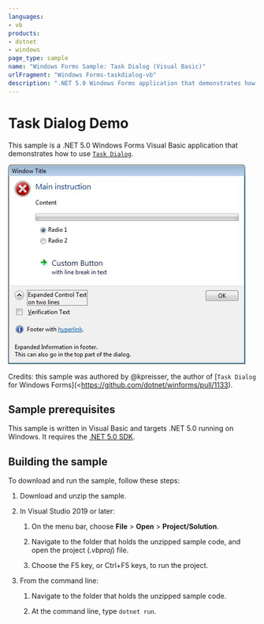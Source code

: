 ```yaml
---
languages:
- vb
products:
- dotnet
- windows
page_type: sample
name: "Windows Forms Sample: Task Dialog (Visual Basic)"
urlFragment: "Windows Forms-taskdialog-vb"
description: ".NET 5.0 Windows Forms application that demonstrates how to use Task Dialog in Visual Basic."
---
```


# Task Dialog Demo

This sample is a .NET 5.0 Windows Forms Visual Basic application that demonstrates how to use [`Task Dialog`](https://docs.microsoft.com/dotnet/api/system.windows.forms.taskdialog).

![Screenshot](../images/screenshot.jpg)

Credits: this sample was authored by @kpreisser, the author of [`Task Dialog` for Windows Forms](<<https://github.com/dotnet/winforms/pull/1133>).

## Sample prerequisites

This sample is written in Visual Basic and targets .NET 5.0 running on Windows. It requires the [.NET 5.0 SDK](https://dotnet.microsoft.com/download/dotnet/5.0).

## Building the sample

To download and run the sample, follow these steps:

01. Download and unzip the sample.

01. In Visual Studio 2019 or later:

    01. On the menu bar, choose **File** > **Open** > **Project/Solution**.

    01. Navigate to the folder that holds the unzipped sample code, and open the project (*.vbproj*) file.

    01. Choose the F5 key, or Ctrl+F5 keys, to run the project.

01. From the command line:

    01. Navigate to the folder that holds the unzipped sample code.

    01. At the command line, type `dotnet run`.
